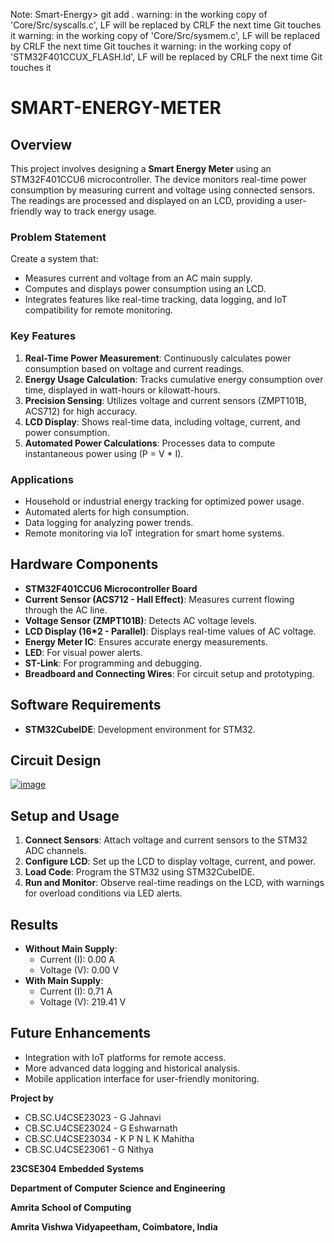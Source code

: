 Note:
Smart-Energy> git add .
warning: in the working copy of 'Core/Src/syscalls.c', LF will be replaced by CRLF the next time Git touches it
warning: in the working copy of 'Core/Src/sysmem.c', LF will be replaced by CRLF the next time Git touches it
warning: in the working copy of 'STM32F401CCUX_FLASH.ld', LF will be replaced by CRLF the next time Git touches it



# SMART-ENERGY-METER

## Overview

This project involves designing a **Smart Energy Meter** using an STM32F401CCU6 microcontroller. The device monitors real-time power consumption by measuring current and voltage using connected sensors. The readings are processed and displayed on an LCD, providing a user-friendly way to track energy usage.

### Problem Statement

Create a system that:

* Measures current and voltage from an AC main supply.
* Computes and displays power consumption using an LCD.
* Integrates features like real-time tracking, data logging, and IoT compatibility for remote monitoring.

### Key Features

1. **Real-Time Power Measurement**: Continuously calculates power consumption based on voltage and current readings.
2. **Energy Usage Calculation**: Tracks cumulative energy consumption over time, displayed in watt-hours or kilowatt-hours.
3. **Precision Sensing**: Utilizes voltage and current sensors (ZMPT101B, ACS712) for high accuracy.
4. **LCD Display**: Shows real-time data, including voltage, current, and power consumption.
5. **Automated Power Calculations**: Processes data to compute instantaneous power using (P = V \* I).

### Applications

* Household or industrial energy tracking for optimized power usage.
* Automated alerts for high consumption.
* Data logging for analyzing power trends.
* Remote monitoring via IoT integration for smart home systems.

## Hardware Components

* **STM32F401CCU6 Microcontroller Board**
* **Current Sensor (ACS712 - Hall Effect)**: Measures current flowing through the AC line.
* **Voltage Sensor (ZMPT101B)**: Detects AC voltage levels.
* **LCD Display (16\*2 - Parallel)**: Displays real-time values of AC voltage.
* **Energy Meter IC**: Ensures accurate energy measurements.
* **LED**: For visual power alerts.
* **ST-Link**: For programming and debugging.
* **Breadboard and Connecting Wires**: For circuit setup and prototyping.

## Software Requirements

* **STM32CubeIDE**: Development environment for STM32.

## Circuit Design

[![image](https://private-user-images.githubusercontent.com/137255544/383565230-6f486b21-7e8e-4f76-941b-b099bc39686f.png?jwt=eyJ0eXAiOiJKV1QiLCJhbGciOiJIUzI1NiJ9.eyJpc3MiOiJnaXRodWIuY29tIiwiYXVkIjoicmF3LmdpdGh1YnVzZXJjb250ZW50LmNvbSIsImtleSI6ImtleTUiLCJleHAiOjE3NjA0MjA5NTcsIm5iZiI6MTc2MDQyMDY1NywicGF0aCI6Ii8xMzcyNTU1NDQvMzgzNTY1MjMwLTZmNDg2YjIxLTdlOGUtNGY3Ni05NDFiLWIwOTliYzM5Njg2Zi5wbmc_WC1BbXotQWxnb3JpdGhtPUFXUzQtSE1BQy1TSEEyNTYmWC1BbXotQ3JlZGVudGlhbD1BS0lBVkNPRFlMU0E1M1BRSzRaQSUyRjIwMjUxMDE0JTJGdXMtZWFzdC0xJTJGczMlMkZhd3M0X3JlcXVlc3QmWC1BbXotRGF0ZT0yMDI1MTAxNFQwNTQ0MTdaJlgtQW16LUV4cGlyZXM9MzAwJlgtQW16LVNpZ25hdHVyZT1jMWNiNzQ4MTE1YjA5MGU1YzAwMWFjMzg0NzcwZTA3ZDMzOWJkZGEzNmQ4YzFhNzQyOTgzOWJhZTMwYmYzZGQ4JlgtQW16LVNpZ25lZEhlYWRlcnM9aG9zdCJ9.Y2-mhGnmVgEbMV_0yEgqjkAJuFVMymjNnAr2YYxYMjI)](https://private-user-images.githubusercontent.com/137255544/383565230-6f486b21-7e8e-4f76-941b-b099bc39686f.png?jwt=eyJ0eXAiOiJKV1QiLCJhbGciOiJIUzI1NiJ9.eyJpc3MiOiJnaXRodWIuY29tIiwiYXVkIjoicmF3LmdpdGh1YnVzZXJjb250ZW50LmNvbSIsImtleSI6ImtleTUiLCJleHAiOjE3NjA0MjA5NTcsIm5iZiI6MTc2MDQyMDY1NywicGF0aCI6Ii8xMzcyNTU1NDQvMzgzNTY1MjMwLTZmNDg2YjIxLTdlOGUtNGY3Ni05NDFiLWIwOTliYzM5Njg2Zi5wbmc_WC1BbXotQWxnb3JpdGhtPUFXUzQtSE1BQy1TSEEyNTYmWC1BbXotQ3JlZGVudGlhbD1BS0lBVkNPRFlMU0E1M1BRSzRaQSUyRjIwMjUxMDE0JTJGdXMtZWFzdC0xJTJGczMlMkZhd3M0X3JlcXVlc3QmWC1BbXotRGF0ZT0yMDI1MTAxNFQwNTQ0MTdaJlgtQW16LUV4cGlyZXM9MzAwJlgtQW16LVNpZ25hdHVyZT1jMWNiNzQ4MTE1YjA5MGU1YzAwMWFjMzg0NzcwZTA3ZDMzOWJkZGEzNmQ4YzFhNzQyOTgzOWJhZTMwYmYzZGQ4JlgtQW16LVNpZ25lZEhlYWRlcnM9aG9zdCJ9.Y2-mhGnmVgEbMV_0yEgqjkAJuFVMymjNnAr2YYxYMjI)

## Setup and Usage

1. **Connect Sensors**: Attach voltage and current sensors to the STM32 ADC channels.
2. **Configure LCD**: Set up the LCD to display voltage, current, and power.
3. **Load Code**: Program the STM32 using STM32CubeIDE.
4. **Run and Monitor**: Observe real-time readings on the LCD, with warnings for overload conditions via LED alerts.

## Results

* **Without Main Supply**:
    + Current (I): 0.00 A
    + Voltage (V): 0.00 V
* **With Main Supply**:
    + Current (I): 0.71 A
    + Voltage (V): 219.41 V

## Future Enhancements

* Integration with IoT platforms for remote access.
* More advanced data logging and historical analysis.
* Mobile application interface for user-friendly monitoring.

**Project by**

* CB.SC.U4CSE23023 - G Jahnavi
* CB.SC.U4CSE23024 - G Eshwarnath
* CB.SC.U4CSE23034 - K P N L K Mahitha
* CB.SC.U4CSE23061 - G Nithya

**23CSE304 Embedded Systems**

**Department of Computer Science and Engineering**

**Amrita School of Computing**

**Amrita Vishwa Vidyapeetham, Coimbatore, India**
